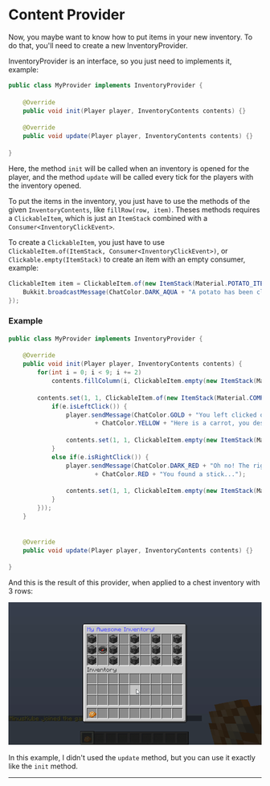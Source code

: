 # Content Provider

Now, you maybe want to know how to put items in your new inventory.
To do that, you'll need to create a new InventoryProvider.

InventoryProvider is an interface, so you just need to implements it, example:
```java
public class MyProvider implements InventoryProvider {

    @Override
    public void init(Player player, InventoryContents contents) {}

    @Override
    public void update(Player player, InventoryContents contents) {}

}
```

Here, the method `init` will be called when an inventory is opened for the player, and the method `update` will be called every tick for the players with the inventory opened.

To put the items in the inventory, you just have to use the methods of the given `InventoryContents`, like `fillRow(row, item)`. Theses methods requires a `ClickableItem`, which is just an `ItemStack` combined with a `Consumer<InventoryClickEvent>`.

To create a `ClickableItem`, you just have to use `ClickableItem.of(ItemStack, Consumer<InventoryClickEvent>)`, or `Clickable.empty(ItemStack)` to create an item with an empty consumer, example:
```java
ClickableItem item = ClickableItem.of(new ItemStack(Material.POTATO_ITEM, 2), e -> {
    Bukkit.broadcastMessage(ChatColor.DARK_AQUA + "A potato has been clicked");
});
```

### Example
```java
public class MyProvider implements InventoryProvider {

    @Override
    public void init(Player player, InventoryContents contents) {
        for(int i = 0; i < 9; i += 2)
            contents.fillColumn(i, ClickableItem.empty(new ItemStack(Material.BEDROCK)));

        contents.set(1, 1, ClickableItem.of(new ItemStack(Material.COMPASS), e -> {
            if(e.isLeftClick()) {
                player.sendMessage(ChatColor.GOLD + "You left clicked on my compass! "
                        + ChatColor.YELLOW + "Here is a carrot, you deserve it.");

                contents.set(1, 1, ClickableItem.empty(new ItemStack(Material.CARROT_ITEM)));
            }
            else if(e.isRightClick()) {
                player.sendMessage(ChatColor.DARK_RED + "Oh no! The right click was trapped! "
                        + ChatColor.RED + "You found a stick...");

                contents.set(1, 1, ClickableItem.empty(new ItemStack(Material.STICK)));
            }
        }));
    }


    @Override
    public void update(Player player, InventoryContents contents) {}

}
```

And this is the result of this provider, when applied to a chest inventory with 3 rows:

![](/assets/1e366b7aa76fe.gif)


In this example, I didn't used the `update` method, but you can use it exactly like the `init` method.

<hr>